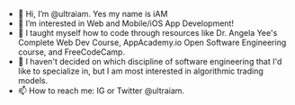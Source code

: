 - 👋 Hi, I’m @ultraiam. Yes my name is iAM
- 👀 I’m interested in Web and Mobile/iOS App Development!
- 🌱 I taught myself how to code through resources like Dr. Angela Yee's Complete Web Dev Course, AppAcademy.io Open Software Engineering course, and FreeCodeCamp.
- 💞️ I haven't decided on which discipline of software engineering that I'd like to specialize in, but I am most interested in algorithmic trading models. 
- 📫 How to reach me: IG or Twitter @ultraiam. 

<!---
ultraiam/ultraiam is a ✨ special ✨ repository because its `README.md` (this file) appears on your GitHub profile.
You can click the Preview link to take a look at your changes.
--->
